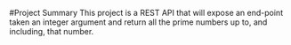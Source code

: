 #Project Summary
This project is a REST API that will expose an end-point taken an integer argument and return all the prime numbers up to, and including, that number. 